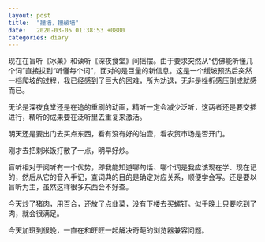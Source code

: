 ```yaml
---
layout: post
title:  "撞墙，撞破墙"
date:   2020-03-05 01:38:53 +0800
categories: diary
---
```


现在在盲听《冰菓》和读听《深夜食堂》间摇摆。由于要求突然从“仿佛能听懂几个词”直接拔到“听懂每个词”，面对的是巨量的新信息。这是一个缓坡预热后突然一档爬坡的过程，我已经感到了巨大的困难，所为劝退，无非是挫折感压倒成就感而已。

无论是深夜食堂还是在追的重刷的动画，精听一定会减少泛听，这两者还是要交插进行，精听的成果要在泛听里去重复来激活。

明天还是要出门去买点东西，看有没有好的油壶，看农贸市场是否开门。

刚才去把剩米饭打散了一点，明早好炒。

盲听相对于阅听有一个优势，即我能知道哪句话、哪个词是我应该现在学、现在记的，然后从它的音入手记，查词典的目的是确定对应关系，顺便学会写。还是要以盲听为主，虽然这样很多东西会不好查。

今天炒了猪肉，用百合，还放了点韭菜，没有下楼去买螺钉。似乎晚上只要吃到了肉，就会很满足。

今天加班到很晚，一直在和旺旺一起解决奇葩的浏览器兼容问题。
